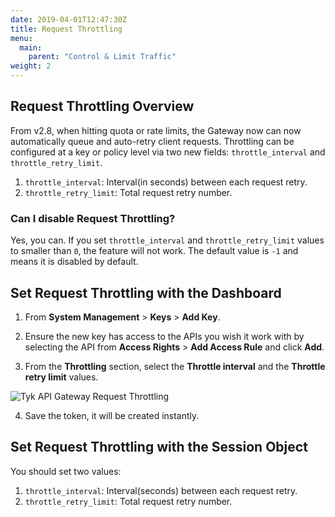 ```yaml
---
date: 2019-04-01T12:47:30Z
title: Request Throttling
menu:
  main:
    parent: "Control & Limit Traffic"
weight: 2 
---
```


## Request Throttling Overview

From v2.8, when hitting quota or rate limits, the Gateway now can now automatically queue and auto-retry client requests. Throttling can be configured at a key or policy level via two new fields: `throttle_interval` and `throttle_retry_limit`. 

1. `throttle_interval`: Interval(in seconds) between each request retry.
2. `throttle_retry_limit`: Total request retry number.


### Can I disable Request Throttling?

Yes, you can. If you set `throttle_interval` and `throttle_retry_limit` values to smaller than `0`, the feature will not work. The default value is `-1` and means it is disabled by default.    

## Set Request Throttling with the Dashboard

1.  From **System Management** > **Keys** > **Add Key**.

2.  Ensure the new key has access to the APIs you wish it work with by selecting the API from **Access Rights** > **Add Access Rule** and click **Add**.

3.  From the **Throttling** section, select the **Throttle interval** and the **Throttle retry limit** values.
    
![Tyk API Gateway Request Throttling][1]

4.  Save the token, it will be created instantly.

## Set Request Throttling with the Session Object

You should set two values:

1. `throttle_interval`: Interval(seconds) between each request retry.
2. `throttle_retry_limit`: Total request retry number.



[1]: /docs/img/dashboard/system-management/throttling_update.png
